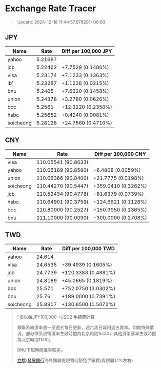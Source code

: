 # Exchange Rate Tracer

> Update: 2024-12-18 11:44:57.976291+00:00

## JPY

| Name      |    Rate | Diff per 100,000 JPY   |
|-----------|---------|------------------------|
| yahoo     | 5.21687 |                        |
| jcb       | 5.22462 | +7.7529 (0.1486%)      |
| visa      | 5.23174 | +7.1233 (0.1363%)      |
| ib¹       | 5.23287 | +1.1238 (0.0215%)      |
| bnu       | 5.2405  | +7.6320 (0.1458%)      |
| union     | 5.24378 | +3.2780 (0.0626%)      |
| boc       | 5.2561  | +12.3220 (0.2350%)     |
| hsbc      | 5.25652 | +0.4240 (0.0081%)      |
| soicheong | 5.28128 | +24.7560 (0.4710%)     |

## CNY

| Name      | Rate                | Diff per 100,000 CNY   |
|-----------|---------------------|------------------------|
| visa      | 110.05541	(90.8633) |                        |
| yahoo     | 110.06189	(90.8580) | +6.4808 (0.0059%)      |
| union     | 110.08366	(90.8400) | +21.7775 (0.0198%)     |
| soicheong | 110.44270	(90.5447) | +359.0410 (0.3262%)    |
| jcb       | 110.52434	(90.4778) | +81.6379 (0.0739%)     |
| hsbc      | 110.64901	(90.3759) | +124.6621 (0.1128%)    |
| boc       | 110.80000	(90.2527) | +150.9950 (0.1365%)    |
| bnu       | 111.10000	(90.0090) | +300.0000 (0.2708%)    |

## TWD

| Name      |    Rate | Diff per 100,000 TWD   |
|-----------|---------|------------------------|
| yahoo     | 24.614  |                        |
| visa      | 24.6535 | +39.4939 (0.1605%)     |
| jcb       | 24.7739 | +120.3383 (0.4881%)    |
| union     | 24.8189 | +45.0665 (0.1819%)     |
| boc       | 25.571  | +752.0750 (3.0302%)    |
| bnu       | 25.76   | +189.0000 (0.7391%)    |
| soicheong | 25.8907 | +130.6500 (0.5072%)    |


> ¹ IB以每JPY100,000 +USD2 手續費計算
>
> 銀聯系統匯率週一至週五每日更新，週六周日延用週五匯率。如無特殊情況，部分歐系貨幣匯率生效時間為北京時間16:30，其他貨幣匯率生效時間為北京時間11:00。
>
> BNU下班時間匯率較差。
>
> [立橋](https://www.wlbank.com.mo/uploads/ueditor/file/20181211/1544536513900230.pdf)/[發展銀行](https://www.mdb.com.mo/Service_Charges_20230728.pdf)海外銀聯提現暫時豁免手續費(貴銀聯1.1%左右)

